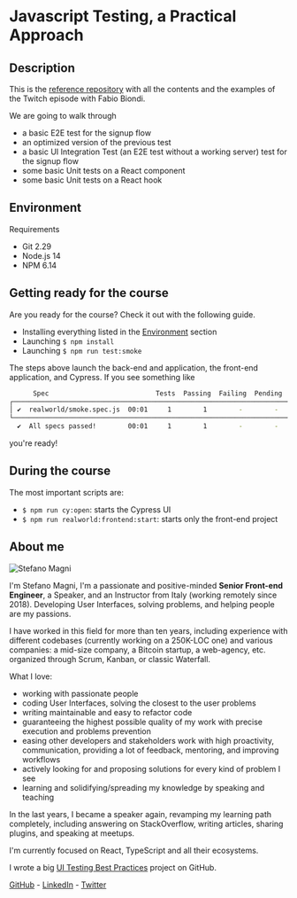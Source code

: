 # Javascript Testing, a Practical Approach

## Description

This is the [reference repository](https://github.com/NoriSte/cypress-twitch-with-fabio-biondi) with all the contents and the examples of the Twitch episode with Fabio Biondi.

We are going to walk through
- a basic E2E test for the signup flow
- an optimized version of the previous test
- a basic UI Integration Test (an E2E test without a working server) test for the signup flow
- some basic Unit tests on a React component
- some basic Unit tests on a React hook

## Environment

Requirements
- Git 2.29
- Node.js 14
- NPM 6.14

## Getting ready for the course

Are you ready for the course? Check it out with the following guide.

- Installing everything listed in the [Environment](#environment) section
- Launching `$ npm install`
- Launching `$ npm run test:smoke`

The steps above launch the back-end and application, the front-end application, and Cypress. If you see something like

```bash
      Spec                           Tests  Passing  Failing  Pending  Skipped
┌─────────────────────────────────────────────────────────────────────────────┐
│ ✔  realworld/smoke.spec.js  00:01     1        1        -        -        - │
└─────────────────────────────────────────────────────────────────────────────┘
  ✔  All specs passed!        00:01     1        1        -        -        -
```
you're ready!


## During the course

The most important scripts are:
- `$ npm run cy:open`: starts the Cypress UI
- `$ npm run realworld:frontend:start`: starts only the front-end project

## About me

<img src="https://avatars.githubusercontent.com/u/173663" alt="Stefano Magni" style="max-width: 40%;"/>


I'm Stefano Magni, I'm a passionate and positive-minded **Senior Front-end Engineer**, a Speaker, and an Instructor from Italy (working remotely since 2018). Developing User Interfaces, solving problems, and helping people are my passions.

I have worked in this field for more than ten years, including experience with different codebases (currently working on a 250K-LOC one) and various companies: a mid-size company, a Bitcoin startup, a web-agency, etc. organized through Scrum, Kanban, or classic Waterfall.

What I love:
- working with passionate people
- coding User Interfaces, solving the closest to the user problems
- writing maintainable and easy to refactor code
- guaranteeing the highest possible quality of my work with precise execution and problems prevention
- easing other developers and stakeholders work with high proactivity, communication, providing a lot of feedback, mentoring, and improving workflows
- actively looking for and proposing solutions for every kind of problem I see
- learning and solidifying/spreading my knowledge by speaking and teaching

In the last years, I became a speaker again, revamping my learning path completely, including answering on StackOverflow, writing articles, sharing plugins, and speaking at meetups.

I'm currently focused on React, TypeScript and all their ecosystems.

I wrote a big [UI Testing Best Practices](https://github.com/NoriSte/ui-testing-best-practices) project on GitHub.

[GitHub](https://github.com/NoriSte) - [LinkedIn](https://www.linkedin.com/in/noriste/) - [Twitter](https://twitter.com/NoriSte)




<!--
## Resources

### Cypress Docs

- [E2E testing Best Practices](https://docs.cypress.io)
### Articles

- Stefano Magni: [Test the request and response payloads](https://github.com/NoriSte/ui-testing-best-practices/blob/master/sections/server-communication-testing/test-request-and-response-payload.md)
- Kent C. Dodds: [Write tests. Not too many. Mostly integration.](https://kentcdodds.com/blog/write-tests/)
- Stefano Magni: [Component vs (UI) Integration vs E2E tests](https://dev.to/noriste/component-vs-ui-integration-vs-e2e-tests-3i0d)
- Stefano Magni: [Await, do not make your E2E tests sleep](https://dev.to/noriste/await-do-not-make-your-e2e-tests-sleep-4g1o)
- Kent C. Dodds: [Testing Implementation Details](https://kentcdodds.com/blog/testing-implementation-details)
- Kent C. Dodds: [Avoid Nesting when you're Testing](https://kentcdodds.com/blog/avoid-nesting-when-youre-testing)
- Stefano Magni: [Front-end productivity boost: Cypress as your main development browser](https://dev.to/noriste/front-end-productivity-boost-cypress-as-your-main-development-browser-5cdk)
- Gil Tayar: [Testing Your Frontend Code: Part V (Visual Testing)](https://medium.com/@giltayar/testing-your-frontend-code-part-v-visual-testing-935864cfb5c7)
- Kent C. Dodds: [How to know what to test](https://kentcdodds.com/blog/how-to-know-what-to-test)
- Gil Tayar (talk): [Writing Tests For CSS Is Possible! Don’t Believe The Rumors](https://www.youtube.com/watch?v=Dl_XMd_1F6E)
- Kent C. Dodds: [Common Testing Mistakes](https://kentcdodds.com/blog/common-testing-mistakes)
- Kent C. Dodds: [React is an implementation detail](https://kentcdodds.com/blog/react-is-an-implementation-detail)
- Stefano Magni: [The concept of "Monitoring Tests"](https://dev.to/noriste/the-concept-of-monitoring-tests-4l5j)
- Nivedita Sood: [Storyshots a powerful side of Storybook to Visual Test React Components](https://medium.com/@nivedita.sood/storyshots-a-powerful-side-of-storybook-to-visual-test-react-components-1cf994084d65)
- Josh McClure: [How to test for accessibility with Cypress](https://www.deque.com/blog/how-to-test-for-accessibility-with-cypress/)
- Steve Sanderson: [Selective Unit Testing – Costs and Benefits](http://blog.stevensanderson.com/2009/11/04/selective-unit-testing-costs-and-benefits/)
- Filip Hric: [Improve your custom command logs in Cypress](https://filiphric.com/improve-your-custom-command-logs-in-cypress)
- Gleb Bahmutov: [12 Recipes for testing React applications using cypress-react-unit-test](https://dev.to/bahmutov/12-recipes-for-testing-react-applications-using-cypress-react-unit-test-46g6#component-cleans-up-on-unmount)
- J. B. Rainsberger: [Integrated Tests Are A Scam](https://www.youtube.com/watch?v=VDfX44fZoMc)


### Additional courses

- Kent C. Dodds: [Testing JevaScript](https://testingjavascript.com/)
- Egghead.io: [Test Production Ready Apps with Cypress](https://egghead.io/courses/test-production-ready-apps-with-cypress)

### Extensive resources

- [Cypress documentation](https://docs.cypress.io/guides/overview/why-cypress.html)
- Toast UI: [Pragmatic Front-End Testing Strategies](https://medium.com/@toastui/pragmatic-front-end-testing-strategies-1-4a969ab09453)
- Yoni Goldberg: [JavaScript & Node.js Testing Best Practices](https://github.com/goldbergyoni/javascript-testing-best-practices)
- Yoni Goldberg: [JavaScript Testing A-Z](https://github.com/goldbergyoni/javascript-testing-a-to-z) (still in private mode at the time of writing)
- Stefano Magni: [UI Testing Best Practices](https://github.com/NoriSte/ui-testing-best-practices) -->
